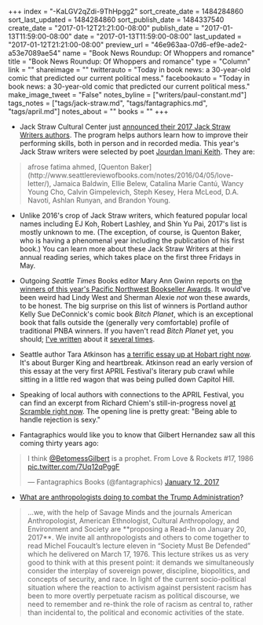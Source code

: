 +++
index = "-KaLGV2qZdi-9ThHpgg2"
sort_create_date = 1484284860
sort_last_updated = 1484284860
sort_publish_date = 1484337540
create_date = "2017-01-12T21:21:00-08:00"
publish_date = "2017-01-13T11:59:00-08:00"
date = "2017-01-13T11:59:00-08:00"
last_updated = "2017-01-12T21:21:00-08:00"
preview_url = "46e963aa-07d6-ef9e-ade2-a53e7089ae54"
name = "Book News Roundup: Of Whoppers and romance"
title = "Book News Roundup: Of Whoppers and romance"
type = "Column"
link = ""
shareimage = ""
twitterauto = "Today in book news: a 30-year-old comic that predicted our current political mess."
facebookauto = "Today in book news: a 30-year-old comic that predicted our current political mess."
make_image_tweet = "False"
notes_byline = ["writers/paul-constant.md"]
tags_notes = ["tags/jack-straw.md", "tags/fantagraphics.md", "tags/april.md"]
notes_about = ""
books = ""
+++
* Jack Straw Cultural Center just [announced their 2017 Jack Straw Writers authors](http://www.jackstraw.org/programs/writers/WritersForum/#wp17). The program helps authors learn how to improve their performing skills, both in person and in recorded media. This year's Jack Straw writers were selected by poet [Jourdan Imani Keith](http://www.seattlereviewofbooks.com/notes/2015/10/27/at-dungeness-spit/). They are:

<blockquote>afrose fatima ahmed, [Quenton Baker](http://www.seattlereviewofbooks.com/notes/2016/04/05/love-letter/), Jamaica Baldwin, Ellie Belew, Catalina Marie Cantú, Wancy Young Cho, Calvin Gimpelevich, Steph Kesey, Hera McLeod, D.A. Navoti, Ashlan Runyan, and Brandon Young.</blockquote>

* Unlike 2016's crop of Jack Straw writers, which featured popular local names including EJ Koh, Robert Lashley, and Shin Yu Pai, 2017's list is mostly unknown to me. (The exception, of course, is Quenton Baker, who is having a phenomenal year including the publication of his first book.) You can learn more about these Jack Straw Writers at their annual reading series, which takes place on the first three Fridays in May.

* Outgoing *Seattle Times* Books editor Mary Ann Gwinn reports on [the winners of this year's Pacific Northwest Bookseller Awards](http://www.seattletimes.com/entertainment/books/pacific-northwest-bookseller-awards-announced/). It would've been weird had Lindy West and Sherman Alexie *not* won these awards, to be honest. The big surprise on this list of winners is Portland author Kelly Sue DeConnick's comic book *Bitch Planet*, which is an exceptional book that falls outside the (generally very comfortable) profile of traditional PNBA winners. If you haven't read *Bitch Planet* yet, you should; [I've written](http://www.seattlereviewofbooks.com/notes/2016/06/23/thursday-comics-hangover-outside-the-prison-walls/) about it [several times](http://www.seattlereviewofbooks.com/notes/2015/09/10/thursday-comics-hangover-the-fantastic-voyage-from-saga-to-bitch-planet/).

* Seattle author Tara Atkinson has [a terrific essay up at Hobart right now](http://www.hobartpulp.com/web_features/thing-i-didn-rsquo-t-write-about-whoppers-and-how-you-broke-my-heart). It's about Burger King and heartbreak. Atkinson read an early version of this essay at the very first APRIL Festival's literary pub crawl while sitting in a little red wagon that was being pulled down Capitol Hill.

* Speaking of local authors with connections to the APRIL Festival, you can find an excerpt from Richard Chiem's still-in-progress novel [at Scramble right now](http://thescrambler.com/presents-richard-chiem-story1.html). The opening line is pretty great: "Being able to handle rejection is sexy."

* Fantagraphics would like you to know that Gilbert Hernandez saw all this coming thirty years ago:

<blockquote class="twitter-tweet" data-lang="en"><p lang="en" dir="ltr">I think <a href="https://twitter.com/BetomessGilbert">@BetomessGilbert</a> is a prophet. From Love &amp; Rockets #17, 1986 <a href="https://t.co/7Uq12qPggF">pic.twitter.com/7Uq12qPggF</a></p>&mdash; Fantagraphics Books (@fantagraphics) <a href="https://twitter.com/fantagraphics/status/819659366789890048">January 12, 2017</a></blockquote>

* [What are anthropologists doing to combat the Trump Administration](http://savageminds.org/2017/01/12/society-must-be-defended-a-read-in-on-20-january-2017/)? 

<blockquote>...we, with the help of Savage Minds and the journals American Anthropologist, American Ethnologist, Cultural Anthropology, and Environment and Society are **proposing a Read-In on January 20, 2017**. We invite all anthropologists and others to come together to read Michel Foucault’s lecture eleven in “Society Must Be Defended” which he delivered on March 17, 1976. This lecture strikes us as very good to think with at this present point: it demands we simultaneously consider the interplay of sovereign power, discipline, biopolitics, and concepts of security, and race. In light of the current socio-political situation where the reaction to activism against persistent racism has been to more overtly perpetuate racism as political discourse, we need to remember and re-think the role of racism as central to, rather than incidental to, the political and economic activities of the state.</blockquote>